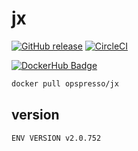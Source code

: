 # jx

[![GitHub release](https://img.shields.io/github/release/opspresso/jx.svg)](https://github.com/opspresso/jx/releases)
[![CircleCI](https://circleci.com/gh/opspresso/jx.svg?style=svg)](https://circleci.com/gh/opspresso/jx)

[![DockerHub Badge](http://dockeri.co/image/opspresso/jx)](https://hub.docker.com/r/opspresso/jx/)

```bash
docker pull opspresso/jx
```

## version

```
ENV VERSION v2.0.752
```

